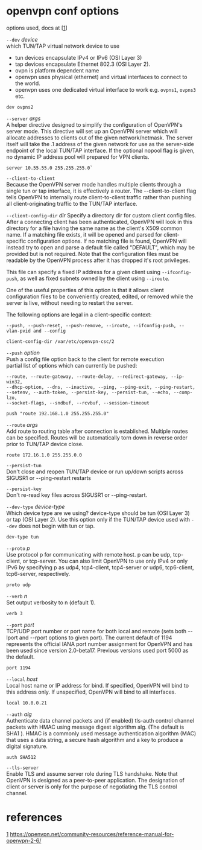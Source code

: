 # openvpn conf options
options used, docs at [[1]\]


`--dev` *device*  
which TUN/TAP virtual network device to use  

- tun devices encapsulate IPv4 or IPv6 (OSI Layer 3)  
- tap devices encapsulate Ethernet 802.3 (OSI Layer 2).  
- ovpn is platform dependent name  
- openvpn uses physical (ethernet) and virtual interfaces to connect to the world.  
- openvpn uses one dedicated virtual interface to work e.g. `ovpns1`, `ovpns3` etc.
```
dev ovpns2
```

`--server` *args*	
A helper directive designed to simplify the configuration of OpenVPN's server mode. This directive will set up an OpenVPN server which will allocate addresses to clients out of the given network/netmask. The server itself will take the .1 address of the given network for use as the server-side endpoint of the local TUN/TAP interface. If the optional nopool flag is given, no dynamic IP address pool will prepared for VPN clients.

```
server 10.55.55.0 255.255.255.0`
```

`--client-to-client`  
Because the OpenVPN server mode handles multiple clients through a single tun or tap interface, it is effectively a router. The --client-to-client flag tells OpenVPN to internally route client-to-client traffic rather than pushing all client-originating traffic to the TUN/TAP interface.

`--client-config-dir` *dir*
Specify a directory dir for custom client config files. After a connecting client has been authenticated, OpenVPN will look in this directory for a file having the same name as the client's X509 common name. If a matching file exists, it will be opened and parsed for client-specific configuration options. If no matching file is found, OpenVPN will instead try to open and parse a default file called "DEFAULT", which may be provided but is not required. Note that the configuration files must be readable by the OpenVPN process after it has dropped it's root privileges.

This file can specify a fixed IP address for a given client using `--ifconfig-push`, as well as fixed subnets owned by the client using `--iroute`.

One of the useful properties of this option is that it allows client configuration files to be conveniently created, edited, or removed while the server is live, without needing to restart the server.

The following options are legal in a client-specific context: 
```
--push, --push-reset, --push-remove, --iroute, --ifconfig-push, --vlan-pvid and --config
```

```
client-config-dir /var/etc/openvpn-csc/2
```

`--push` *option*  
Push a config file option back to the client for remote execution   
partial list of options which can currently be pushed: 
```
--route, --route-gateway, --route-delay, --redirect-gateway, --ip-win32, 
--dhcp-option, --dns, --inactive, --ping, --ping-exit, --ping-restart, 
--setenv, --auth-token, --persist-key, --persist-tun, --echo, --comp-lzo, 
--socket-flags, --sndbuf, --rcvbuf, --session-timeout
```
```
push "route 192.168.1.0 255.255.255.0"
```

`--route` *args*	
Add route to routing table after connection is established. Multiple routes can be specified. Routes will be automatically torn down in reverse order prior to TUN/TAP device close.
```
route 172.16.1.0 255.255.0.0
```

`--persist-tun`  
Don't close and reopen TUN/TAP device or run up/down scripts across SIGUSR1 or --ping-restart restarts

`--persist-key`  
Don't re-read key files across SIGUSR1 or --ping-restart.

`--dev-type` *device-type*  
Which device type are we using? device-type should be tun (OSI Layer 3) or tap (OSI Layer 2). Use this option only if the TUN/TAP device used with `--dev` does not begin with tun or tap.
```
dev-type tun
```

`--proto` *p*	
Use protocol p for communicating with remote host. p can be udp, tcp-client, or tcp-server. You can also limit OpenVPN to use only IPv4 or only IPv6 by specifying p as udp4, tcp4-client, tcp4-server or udp6, tcp6-client, tcp6-server, respectively.
```
proto udp
```

`--verb` *n*	
Set output verbosity to n (default 1).
```
verb 3
```

`--port` *port*	 
TCP/UDP port number or port name for both local and remote (sets both --lport and --rport options to given port). The current default of 1194 represents the official IANA port number assignment for OpenVPN and has been used since version 2.0-beta17. Previous versions used port 5000 as the default.
```
port 1194
```

`--local` *host* 	
Local host name or IP address for bind. If specified, OpenVPN will bind to this address only. If unspecified, OpenVPN will bind to all interfaces.
```
local 10.0.0.21
```

`--auth` *alg*	
Authenticate data channel packets and (if enabled) tls-auth control channel packets with HMAC using message digest algorithm alg. (The default is SHA1 ). HMAC is a commonly used message authentication algorithm (MAC) that uses a data string, a secure hash algorithm and a key to produce a digital signature.
```
auth SHA512
```

`--tls-server`  
Enable TLS and assume server role during TLS handshake. Note that OpenVPN is designed as a peer-to-peer application. The designation of client or server is only for the purpose of negotiating the TLS control channel.


# references
[1]: https://openvpn.net/community-resources/reference-manual-for-openvpn-2-6/

[1] https://openvpn.net/community-resources/reference-manual-for-openvpn-2-6/
